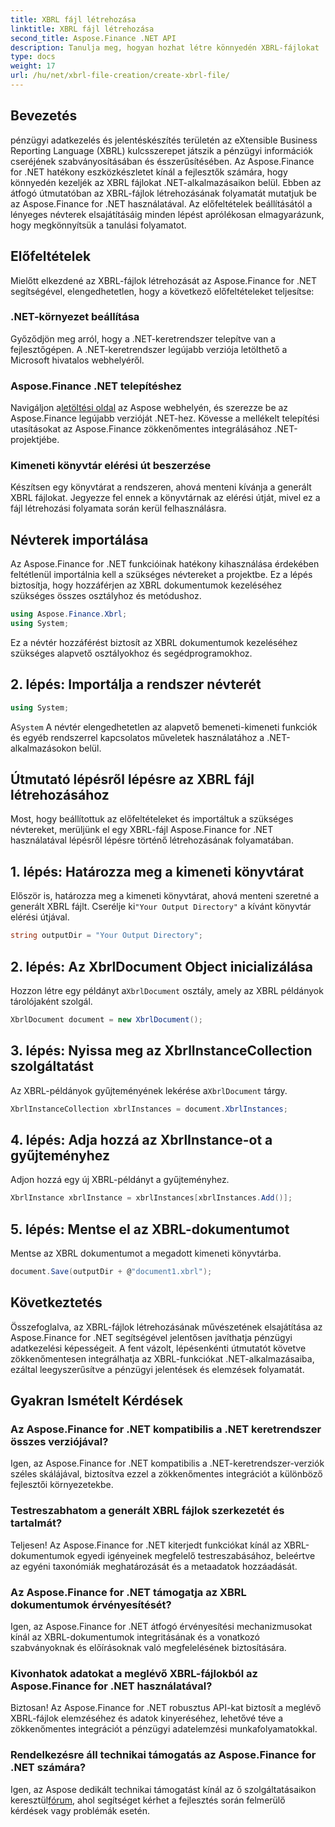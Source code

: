 ```yaml
---
title: XBRL fájl létrehozása
linktitle: XBRL fájl létrehozása
second_title: Aspose.Finance .NET API
description: Tanulja meg, hogyan hozhat létre könnyedén XBRL-fájlokat .NET-alkalmazásokban az Aspose.Finance segítségével, és egyszerűsíti a pénzügyi adatkezelési és jelentéskészítési folyamatokat.
type: docs
weight: 17
url: /hu/net/xbrl-file-creation/create-xbrl-file/
---
```

## Bevezetés
pénzügyi adatkezelés és jelentéskészítés területén az eXtensible Business Reporting Language (XBRL) kulcsszerepet játszik a pénzügyi információk cseréjének szabványosításában és ésszerűsítésében. Az Aspose.Finance for .NET hatékony eszközkészletet kínál a fejlesztők számára, hogy könnyedén kezeljék az XBRL fájlokat .NET-alkalmazásaikon belül. Ebben az átfogó útmutatóban az XBRL-fájlok létrehozásának folyamatát mutatjuk be az Aspose.Finance for .NET használatával. Az előfeltételek beállításától a lényeges névterek elsajátításáig minden lépést aprólékosan elmagyarázunk, hogy megkönnyítsük a tanulási folyamatot.
## Előfeltételek
Mielőtt elkezdené az XBRL-fájlok létrehozását az Aspose.Finance for .NET segítségével, elengedhetetlen, hogy a következő előfeltételeket teljesítse:
### .NET-környezet beállítása
Győződjön meg arról, hogy a .NET-keretrendszer telepítve van a fejlesztőgépen. A .NET-keretrendszer legújabb verziója letölthető a Microsoft hivatalos webhelyéről.
### Aspose.Finance .NET telepítéshez
Navigáljon a[letöltési oldal](https://releases.aspose.com/finance/net/) az Aspose webhelyén, és szerezze be az Aspose.Finance legújabb verzióját .NET-hez. Kövesse a mellékelt telepítési utasításokat az Aspose.Finance zökkenőmentes integrálásához .NET-projektjébe.
### Kimeneti könyvtár elérési út beszerzése
Készítsen egy könyvtárat a rendszeren, ahová menteni kívánja a generált XBRL fájlokat. Jegyezze fel ennek a könyvtárnak az elérési útját, mivel ez a fájl létrehozási folyamata során kerül felhasználásra.
## Névterek importálása
Az Aspose.Finance for .NET funkcióinak hatékony kihasználása érdekében feltétlenül importálnia kell a szükséges névtereket a projektbe. Ez a lépés biztosítja, hogy hozzáférjen az XBRL dokumentumok kezeléséhez szükséges összes osztályhoz és metódushoz.
```csharp
using Aspose.Finance.Xbrl;
using System;
```
Ez a névtér hozzáférést biztosít az XBRL dokumentumok kezeléséhez szükséges alapvető osztályokhoz és segédprogramokhoz.
## 2. lépés: Importálja a rendszer névterét
```csharp
using System;
```
 A`System` A névtér elengedhetetlen az alapvető bemeneti-kimeneti funkciók és egyéb rendszerrel kapcsolatos műveletek használatához a .NET-alkalmazásokon belül.
## Útmutató lépésről lépésre az XBRL fájl létrehozásához
Most, hogy beállítottuk az előfeltételeket és importáltuk a szükséges névtereket, merüljünk el egy XBRL-fájl Aspose.Finance for .NET használatával lépésről lépésre történő létrehozásának folyamatában.
## 1. lépés: Határozza meg a kimeneti könyvtárat
 Először is, határozza meg a kimeneti könyvtárat, ahová menteni szeretné a generált XBRL fájlt. Cserélje ki`"Your Output Directory"` a kívánt könyvtár elérési útjával.
```csharp
string outputDir = "Your Output Directory";
```
## 2. lépés: Az XbrlDocument Object inicializálása
 Hozzon létre egy példányt a`XbrlDocument` osztály, amely az XBRL példányok tárolójaként szolgál.
```csharp
XbrlDocument document = new XbrlDocument();
```
## 3. lépés: Nyissa meg az XbrlInstanceCollection szolgáltatást
 Az XBRL-példányok gyűjteményének lekérése a`XbrlDocument` tárgy.
```csharp
XbrlInstanceCollection xbrlInstances = document.XbrlInstances;
```
## 4. lépés: Adja hozzá az XbrlInstance-ot a gyűjteményhez
Adjon hozzá egy új XBRL-példányt a gyűjteményhez.
```csharp
XbrlInstance xbrlInstance = xbrlInstances[xbrlInstances.Add()];
```
## 5. lépés: Mentse el az XBRL-dokumentumot
Mentse az XBRL dokumentumot a megadott kimeneti könyvtárba.
```csharp
document.Save(outputDir + @"document1.xbrl");
```
## Következtetés
Összefoglalva, az XBRL-fájlok létrehozásának művészetének elsajátítása az Aspose.Finance for .NET segítségével jelentősen javíthatja pénzügyi adatkezelési képességeit. A fent vázolt, lépésenkénti útmutatót követve zökkenőmentesen integrálhatja az XBRL-funkciókat .NET-alkalmazásaiba, ezáltal leegyszerűsítve a pénzügyi jelentések és elemzések folyamatát.
## Gyakran Ismételt Kérdések
### Az Aspose.Finance for .NET kompatibilis a .NET keretrendszer összes verziójával?
Igen, az Aspose.Finance for .NET kompatibilis a .NET-keretrendszer-verziók széles skálájával, biztosítva ezzel a zökkenőmentes integrációt a különböző fejlesztői környezetekbe.
### Testreszabhatom a generált XBRL fájlok szerkezetét és tartalmát?
Teljesen! Az Aspose.Finance for .NET kiterjedt funkciókat kínál az XBRL-dokumentumok egyedi igényeinek megfelelő testreszabásához, beleértve az egyéni taxonómiák meghatározását és a metaadatok hozzáadását.
### Az Aspose.Finance for .NET támogatja az XBRL dokumentumok érvényesítését?
Igen, az Aspose.Finance for .NET átfogó érvényesítési mechanizmusokat kínál az XBRL-dokumentumok integritásának és a vonatkozó szabványoknak és előírásoknak való megfelelésének biztosítására.
### Kivonhatok adatokat a meglévő XBRL-fájlokból az Aspose.Finance for .NET használatával?
Biztosan! Az Aspose.Finance for .NET robusztus API-kat biztosít a meglévő XBRL-fájlok elemzéséhez és adatok kinyeréséhez, lehetővé téve a zökkenőmentes integrációt a pénzügyi adatelemzési munkafolyamatokkal.
### Rendelkezésre áll technikai támogatás az Aspose.Finance for .NET számára?
 Igen, az Aspose dedikált technikai támogatást kínál az ő szolgáltatásaikon keresztül[fórum](https://forum.aspose.com/c/finance/43), ahol segítséget kérhet a fejlesztés során felmerülő kérdések vagy problémák esetén.